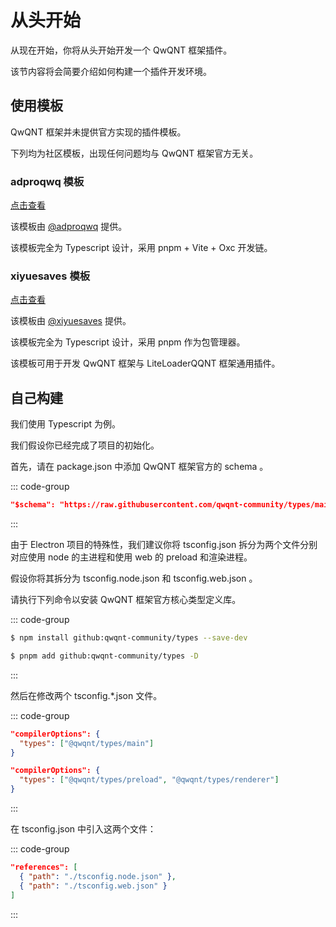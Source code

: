 # 从头开始

从现在开始，你将从头开始开发一个 QwQNT 框架插件。

该节内容将会简要介绍如何构建一个插件开发环境。

## 使用模板

QwQNT 框架并未提供官方实现的插件模板。

下列均为社区模板，出现任何问题均与 QwQNT 框架官方无关。

### adproqwq 模板

[点击查看](https://github.com/adproqwq/QwQNT-PluginTemplate-Vite-pnpm/)

该模板由 [@adproqwq](https://github.com/adproqwq/) 提供。

该模板完全为 Typescript 设计，采用 pnpm + Vite + Oxc 开发链。

### xiyuesaves 模板

[点击查看](https://github.com/xiyuesaves/ts-plugin-template/)

该模板由 [@xiyuesaves](https://github.com/xiyuesaves/) 提供。

该模板完全为 Typescript 设计，采用 pnpm 作为包管理器。

该模板可用于开发 QwQNT 框架与 LiteLoaderQQNT 框架通用插件。

## 自己构建

我们使用 Typescript 为例。

我们假设你已经完成了项目的初始化。

首先，请在 package.json 中添加 QwQNT 框架官方的 schema 。

::: code-group

```json [package.json]
"$schema": "https://raw.githubusercontent.com/qwqnt-community/types/main/plugin.schema.json"
```

:::

由于 Electron 项目的特殊性，我们建议你将 tsconfig.json 拆分为两个文件分别对应使用 node 的主进程和使用 web 的 preload 和渲染进程。

假设你将其拆分为 tsconfig.node.json 和 tsconfig.web.json 。

请执行下列命令以安装 QwQNT 框架官方核心类型定义库。

::: code-group

```sh [npm]
$ npm install github:qwqnt-community/types --save-dev
```

```sh [pnpm]
$ pnpm add github:qwqnt-community/types -D
```

:::

然后在修改两个 tsconfig.*.json 文件。

::: code-group

```json [tsconfig.node.json]
"compilerOptions": {
  "types": ["@qwqnt/types/main"]
}
```

```json [tsconfig.web.json]
"compilerOptions": {
  "types": ["@qwqnt/types/preload", "@qwqnt/types/renderer"]
}
```

:::

在 tsconfig.json 中引入这两个文件：

::: code-group

```json [tsconfig.json]
"references": [
  { "path": "./tsconfig.node.json" },
  { "path": "./tsconfig.web.json" }
]
```

:::